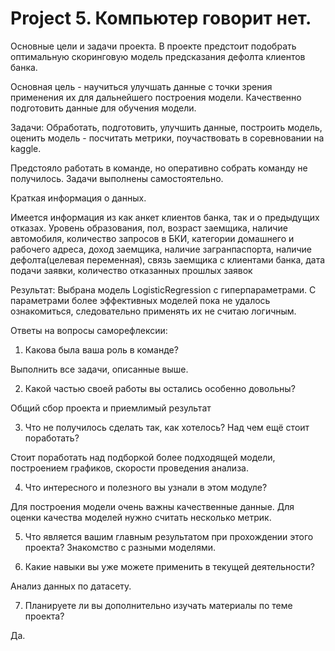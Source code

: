 # Project 5. Компьютер говорит нет.

Основные цели и задачи проекта.
В проекте предстоит подобрать оптимальную 
скоринговую модель предсказания дефолта клиентов банка.


Основная цель - научиться улучшать данные с точки зрения 
применения их для дальнейшего построения модели. 
Качественно подготовить данные для обучения модели.

Задачи: Обработать, подготовить, улучшить данные, 
построить модель, оценить модель - посчитать метрики, поучаствовать в соревновании на kaggle.

Предстояло работать в команде, но оперативно собрать команду не получилось.
Задачи выполнены самостоятельно.

Краткая информация о данных.

Имеется информация из как анкет клиентов банка, 
так и о предыдущих отказах.
Уровень образования, пол, возраст заемщика, 
наличие автомобиля, количество запросов в БКИ, 
категории домашнего и рабочего адреса, доход заемщика,
наличие загранпаспорта, наличие дефолта(целевая переменная),
связь заемщика с клиентами банка,
дата подачи заявки, 
количество отказанных прошлых заявок

Результат: Выбрана модель LogisticRegression с гиперпараметрами. 
С параметрами более эффективных моделей пока не удалось ознакомиться,
следовательно применять их не считаю логичным.

Ответы на вопросы саморефлексии:

1. Какова была ваша роль в команде?

Выполнить все задачи, описанные выше.

2. Какой частью своей работы вы остались особенно довольны?

Общий сбор проекта и приемлимый результат

3. Что не получилось сделать так, как хотелось? 
Над чем ещё стоит поработать?

Стоит поработать над  подборкой более подходящей модели, построением графиков, скорости проведения анализа.

4. Что интересного и полезного вы узнали в этом модуле?

Для построения модели очень важны качественные данные. 
Для оценки качества моделей нужно считать несколько метрик.

5. Что является вашим главным результатом при прохождении этого проекта?
Знакомство с разными моделями.

6. Какие навыки вы уже можете применить в текущей деятельности?

Анализ данных по датасету. 

7. Планируете ли вы дополнительно изучать материалы по теме проекта?

Да.